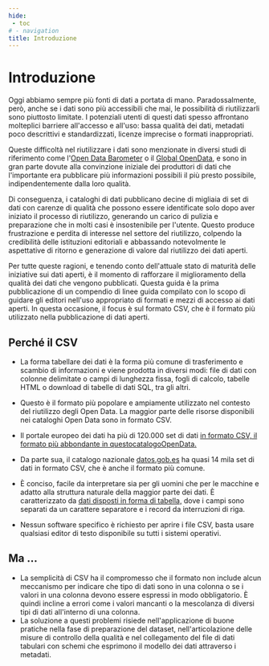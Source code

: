 ```yaml
---
hide:
 - toc
# - navigation
title: Introduzione
---
```


# Introduzione

Oggi abbiamo sempre più fonti di dati a portata di mano. Paradossalmente, però, anche se i dati sono più accessibili che mai, le possibilità di riutilizzarli sono piuttosto limitate. I potenziali utenti di questi dati spesso affrontano molteplici barriere all'accesso e all'uso: bassa qualità dei dati, metadati poco descrittivi e standardizzati, licenze imprecise o formati inappropriati.

Queste difficoltà nel riutilizzare i dati sono menzionate in diversi studi di riferimento come l'[Open Data Barometer](https://blog.okfn.org/files/2017/06/FinalreportTheStateofOpenGovernmentDatain2017.pdf) o il [Global OpenData](https://blog.okfn.org/files/2017/06/FinalreportTheStateofOpenGovernmentDatain2017.pdf), e sono in gran parte dovute alla convinzione iniziale dei produttori di dati che l'importante era pubblicare più informazioni possibili il più presto possibile, indipendentemente dalla loro qualità.

Di conseguenza, i cataloghi di dati pubblicano decine di migliaia di set di dati con carenze di qualità che possono essere identificate solo dopo aver iniziato il processo di riutilizzo, generando un carico di pulizia e preparazione che in molti casi è insostenibile per l'utente. Questo produce frustrazione e perdita di interesse nel settore del riutilizzo, colpendo la credibilità delle istituzioni editoriali e abbassando notevolmente le aspettative di ritorno e generazione di valore dal riutilizzo dei dati aperti.

Per tutte queste ragioni, e tenendo conto dell'attuale stato di maturità delle iniziative sui dati aperti, è il momento di rafforzare il miglioramento della qualità dei dati che vengono pubblicati. Questa guida è la prima pubblicazione di un compendio di linee guida compilato con lo scopo di guidare gli editori nell'uso appropriato di formati e mezzi di accesso ai dati aperti. In questa occasione, il focus è sul formato CSV, che è il formato più utilizzato nella pubblicazione di dati aperti.

## Perché il CSV

- La forma tabellare dei dati è la forma più comune di trasferimento e scambio di informazioni e viene prodotta in diversi modi: file di dati con colonne delimitate o campi di lunghezza fissa, fogli di calcolo, tabelle HTML o download di tabelle di dati SQL, tra gli altri.

- Questo è il formato più popolare e ampiamente utilizzato nel contesto del riutilizzo degli Open Data. La maggior parte delle risorse disponibili nei cataloghi Open Data sono in formato CSV.

- Il portale europeo dei dati ha più di 120.000 set di dati [in formato CSV, il](https://www.europeandataportal.eu/data/datasets?locale=es) [formato più abbondante in questo<span class="underline">catalogoOpenData</span>.](https://www.europeandataportal.eu/data/datasets?locale=es)

- Da parte sua, il catalogo nazionale [<span class="underline">datos.gob.es</span>](https://datos.gob.es/es/catalogo) ha quasi 14 mila set di dati in formato CSV, che è anche il formato più comune.

- È conciso, facile da interpretare sia per gli uomini che per le macchine e adatto alla struttura naturale della maggior parte dei dati. È caratterizzato da [<span class="underline">dati disposti in forma di tabella,</span>](https://datos.gob.es/es/documentacion/como-generar-valor-partir-de-los-datos-formatos-tecnicas-y-herramientas-para-analizar%20que%20cataloga%20el%20CSV%20como%20un%20formato%20que%20para%20personas%20y%20para%20m%C3%A1quinas%20\(hibrido\)) dove i campi sono separati da un carattere separatore e i record da interruzioni di riga.

- Nessun software specifico è richiesto per aprire i file CSV, basta usare qualsiasi editor di testo disponibile su tutti i sistemi operativi.

## Ma ...

- La semplicità di CSV ha il compromesso che il formato non include alcun meccanismo per indicare che tipo di dati sono in una colonna o se i valori in una colonna devono essere espressi in modo obbligatorio. È quindi incline a errori come i valori mancanti o la mescolanza di diversi tipi di dati all'interno di una colonna.
- La soluzione a questi problemi risiede nell'applicazione di buone pratiche nella fase di preparazione del dataset, nell'articolazione delle misure di controllo della qualità e nel collegamento del file di dati tabulari con schemi che esprimono il modello dei dati attraverso i metadati.



